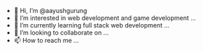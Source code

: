 - 👋 Hi, I’m @aayushgurung
- 👀 I’m interested in web development and game development ...
- 🌱 I’m currently learning full stack web development ...
- 💞️ I’m looking to collaborate on ...
- 📫 How to reach me ...

<!---
aayushgurung/aayushgurung is a ✨ special ✨ repository because its `README.md` (this file) appears on your GitHub profile.
You can click the Preview link to take a look at your changes.
--->
